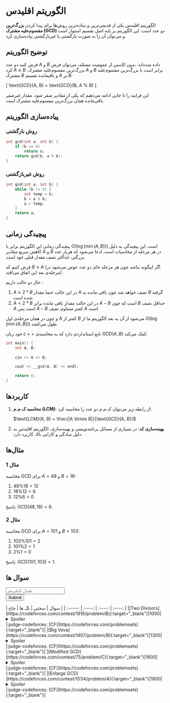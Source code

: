 # الگوریتم اقلیدس

الگوریتم اقلیدس یکی از قدیمی‌ترین و ساده‌ترین روش‌ها برای پیدا کردن 
**بزرگ‌ترین مقسوم‌علیه مشترک (GCD)**
دو عدد است. این الگوریتم بر پایه اصل تقسیم استوار است و می‌توان آن را به صورت بازگشتی یا غیربازگشتی پیاده‌سازی کرد.

## توضیح الگوریتم

فرض کنید دو عدد $A$ و $B$ داده شده‌اند. بدون کاستن از عمومیت مسئله، می‌توان فرض کرد $A \geq B$. بزرگ‌ترین مقسوم‌علیه مشترک $A$ و $B$ برابر است با بزرگ‌ترین مقسوم‌علیه مشترک $B$ و باقیمانده تقسیم $A$ بر $B$:

\[
\text{GCD}(A, B) = \text{GCD}(B, A \% B)
\]

این فرایند را تا جایی ادامه می‌دهیم که یکی از مقادیر صفر شود. مقدار غیرصفر باقی‌مانده همان بزرگ‌ترین مقسوم‌علیه مشترک است.

## پیاده‌سازی الگوریتم

### روش بازگشتی

```cpp
int gcd(int a, int b) {
    if (b == 0)
        return a;
    return gcd(b, a % b);
}
```

### روش غیربازگشتی

```cpp
int gcd(int a, int b) {
    while (b != 0) {
        int temp = b;
        b = a % b;
        a = temp;
    }
    return a;
}
```

## پیچیدگی زمانی

پیچیدگی زمانی این الگوریتم برابر با $O(\log(\min(A, B)))$ است. این پیچیدگی به دلیل کاهش سریع مقادیر $A$ و $B$ در هر مرحله از محاسبات است. ادعا می‌شود که هربار عدد بزرگتر، حداکثر نصف مقدار قبلی خود است.

فرض کنیم که $B \leq A$ (اگر اینگونه نباشد چون هر مرحله جای دو عدد عوض می‌شود در مرحله‌ی بعد این اتفاق می‌افتد) .

حال دو حالت داریم :

1. $A \geq 2*B$
    در این حالت حتما مقدار $A$ نصف خواهد شد چون باقی مانده به $B$ گرفته شده است.
2. $A < 2*B$
    در این حالت مقدار باقی مانده برابر $A - B$ است که چون $B$ حداقل نصف $A$ است پس $A - B$ کمتر مساوی نصف $A$ است.

و چون در همان مرحله‌ی اول $A$ کمتر از $B$ می‌شود از آن به بعد  الگوریتم ما از $O(\log(\min(A, B)))$ طول می‌کشد.

خود زبان $c++$ تابع استانداردی دارد که به محاسبه‌ی $\text{GCD}(A, B)$ کمک می‌کند. 

```cpp
int main() {
    int A, B;
    
    cin >> A >> B;

    cout << __gcd(A, B) << endl;

    return 0;
}
```

## کاربردها

1. **محاسبه ک.م.م (LCM)**: از رابطه زیر می‌توان ک.م.م دو عدد را محاسبه کرد:

   $\text{LCM}(A, B) = \frac{|A \times B|}{\text{GCD}(A, B)}$

2. **بهینه‌سازی کد**: در بسیاری از مسائل برنامه‌نویسی و بهینه‌سازی، الگوریتم اقلیدس به دلیل سادگی و کارایی بالا، کاربرد دارد.

## مثال‌ها

### مثال 1

محاسبه GCD برای $A = 48$ و $B = 18$:

1. $48 \% 18 = 12$
2. $18 \% 12 = 6$
3. $12 \% 6 = 0$

پاسخ: $\text{GCD}(48, 18) = 6$.

### مثال 2

محاسبه GCD برای $A = 101$ و $B = 103$:

1. $103 \% 101 = 2$
2. $101 \% 2 = 1$
3. $2 \% 1 = 0$

پاسخ: $\text{GCD}(101, 103) = 1$.


## سوال ها 
 <form name="cf-handel-form" class="cf-handel-form" onsubmit="return cf_status_checker()">
  <input type="text" id="cf-handel" name="cf-handel" class="handel-input" placeholder="هندل کدفرسز:"><br>
  <input type="submit" value="Submit" class="md-button cf-handel-button">
</form> | سوال | سختی | تگ ها | جاج | 
| :-----: | :----: | :----: | :----: | 
|[Two Divisors](https://codeforces.com/contest/1916/problem/B){:target="_blank"}|1000|<details> <summary>Spoiler</summary> <ul><li>[GCD](/Level2/GCD){:target="_blank"}</li></ul> </details>|:judge-codeforces: [CF](https://codeforces.com/problemsets){:target="_blank"}|
|[Big Vova](https://codeforces.com/contest/1407/problem/B){:target="_blank"}|1300|<details> <summary>Spoiler</summary> <ul><li>[GCD](/Level2/GCD){:target="_blank"}</li></ul> </details>|:judge-codeforces: [CF](https://codeforces.com/problemsets){:target="_blank"}|
|[Modified GCD](https://codeforces.com/contest/75/problem/C){:target="_blank"}|1600|<details> <summary>Spoiler</summary> <ul><li>[GCD](/Level2/GCD){:target="_blank"}</li></ul> </details>|:judge-codeforces: [CF](https://codeforces.com/problemsets){:target="_blank"}|
|[Enlarge GCD](https://codeforces.com/contest/1034/problem/A){:target="_blank"}|1800|<details> <summary>Spoiler</summary> <ul><li>[GCD](/Level2/GCD){:target="_blank"}</li></ul> </details>|:judge-codeforces: [CF](https://codeforces.com/problemsets){:target="_blank"}|
